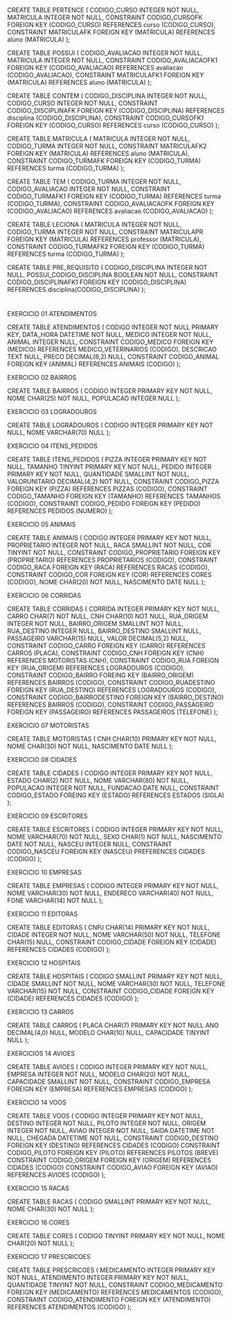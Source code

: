 CREATE TABLE PERTENCE
(
    CODIGO_CURSO INTEGER NOT NULL,
    MATRICULA INTEGER NOT NULL,
    CONSTRAINT CODIGO_CURSOFK FOREIGN KEY (CODIGO_CURSO) REFERENCES curso (CODIGO_CURSO),
    CONSTRAINT MATRICULAFK FOREIGN KEY (MATRICULA) REFERENCES aluno (MATRICULA)
);

CREATE TABLE POSSUI
(
    CODIGO_AVALIACAO INTEGER NOT NULL,
    MATRICULA INTEGER NOT NULL,
    CONSTRAINT CODIGO_AVALIACAOFK1 FOREIGN KEY (CODIGO_AVALIACAO) REFERENCES avaliacao (CODIGO_AVALIACAO),
    CONSTRAINT MATRICULAFK1 FOREIGN KEY (MATRICULA) REFERENCES aluno (MATRICULA)
);

CREATE TABLE CONTEM
(
    CODIGO_DISCIPLINA INTEGER NOT NULL,
    CODIGO_CURSO INTEGER NOT NULL,
    CONSTRAINT CODIGO_DISCIPLINAFK FOREIGN KEY (CODIGO_DISCIPLINA) REFERENCES disciplina (CODIGO_DISCIPLINA),
    CONSTRAINT CODIGO_CURSOFK1 FOREIGN KEY (CODIGO_CURSO) REFERENCES curso (CODIGO_CURSO)
);

CREATE TABLE MATRICULA
(
    MATRICULA INTEGER NOT NULL,
    CODIGO_TURMA INTEGER NOT NULL,
    CONSTRAINT MATRICULAFK2 FOREIGN KEY (MATRICULA) REFERENCES aluno (MATRICULA),
    CONSTRAINT CODIGO_TURMAFK FOREIGN KEY (CODIGO_TURMA) REFERENCES turma (CODIGO_TURMA)
);

CREATE TABLE TEM
(
    CODIGO_TURMA INTEGER NOT NULL,
    CODIGO_AVALIACAO INTEGER NOT NULL,
    CONSTRAINT CODIGO_TURMAFK1 FOREIGN KEY (CODIGO_TURMA) REFERENCES turma (CODIGO_TURMA),
    CONSTRAINT CODIGO_AVALIACAOFK FOREIGN KEY (CODIGO_AVALIACAO) REFERENCES avaliacao (CODIGO_AVALIACAO)
);

CREATE TABLE LECIONA
(
    MATRICULA INTEGER NOT NULL,
    CODIGO_TURMA INTEGER NOT NULL,
    CONSTRAINT MATRICULAPR FOREIGN KEY (MATRICULA) REFERENCES professor (MATRICULA),
    CONSTRAINT CODIGO_TURMAFK2 FOREIGN KEY (CODIGO_TURMA) REFERENCES turma (CODIGO_TURMA)
);

CREATE TABLE PRE_REQUISITO
(
    CODIGO_DISCIPLINA INTEGER NOT NULL,
    POSSUI_CODIGO_DISCIPLINA BOOLEAN NOT NULL,
    CONSTRAINT CODIGO_DISCIPLINAFK1 FOREIGN KEY (CODIGO_DISCIPLINA) REFERENCES disciplina(CODIGO_DISCIPLINA)
);

#
#
#

EXERCICIO 01 ATENDIMENTOS

CREATE TABLE ATENDIMENTOS
(
  CODIGO INTEGER NOT NULL PRIMARY KEY,
  DATA_HORA DATETIME NOT NULL,
  MEDICO INTEGER NOT NULL,
  ANIMAL INTEGER NULL,
  CONSTRAINT CODIGO_MEDICO FOREIGN KEY (MEDICO) REFERENCES MEDICO_VETERINARIOS (CODIGO),
  DESCRICAO TEXT NULL,
  PRECO DECIMAL(6,2) NULL,
  CONSTRAINT CODIGO_ANIMAL FOREIGN KEY (ANIMAL) REFERENCES ANIMAIS (CODIGO)
);

EXERCICIO 02 BAIRROS

CREATE TABLE BAIRROS
(
  CODIGO INTEGER PRIMARY KEY NOT NULL,
  NOME CHAR(25) NOT NULL,
  POPULACAO INTEGER NULL
);

EXERCICIO 03 LOGRADOUROS

CREATE TABLE LOGRADOUROS
(
  CODIGO INTEGER PRIMARY KEY NOT NULL,
  NOME VARCHAR(70) NULL
);

EXERCICIO 04 ITENS_PEDIDOS

CREATE TABLE ITENS_PEDIDOS
(
  PIZZA INTEGER PRIMARY KEY NOT NULL,
  TAMANHO TINYINT PRIMARY KEY NOT NULL,
  PEDIDO INTEGER PRIMARY KEY NOT NULL,
  QUANTIDADE SMALLINT NOT NULL,
  VALORUNITARIO DECIMAL(4,2) NOT NULL,
  CONSTRAINT CODIGO_PIZZA FOREIGN KEY (PIZZA) REFERENCES PIZZAS (CODIGO),
  CONSTRAINT CODIGO_TAMANHO FOREIGN KEY (TAMANHO) REFERENCES TAMANHOS (CODIGO),
  CONSTRAINT CODIGO_PEDIDO FOREIGN KEY (PEDIDO) REFERENCES PEDIDOS (NUMERO)
);

EXERCICIO 05 ANIMAIS

CREATE TABLE ANIMAIS
(
  CODIGO INTEGER PRIMARY KEY NOT NULL,
  PROPRIETARIO INTEGER NOT NULL,
  RACA SMALLINT NOT NULL,
  COR TINYINT NOT NULL,
  CONSTRAINT CODIGO_PROPRIETARIO FOREIGN KEY (PROPRIETARIO) REFERENCES PROPRIETARIOS (CODIGO),
  CONSTRAINT CODIGO_RACA FOREIGN KEY (RACA) REFERENCES RACAS (CODIGO),
  CONSTRAINT CODIGO_COR FOREIGN KEY (COR) REFERENCES CORES (CODIGO),
  NOME CHAR(20) NOT NULL,
  NASCIMENTO DATE NULL
);

EXERCICIO 06 CORRIDAS

CREATE TABLE CORRIDAS
(
  CORRIDA INTEGER PRIMARY KEY NOT NULL,
  CARRO CHAR(7) NOT NULL,
  CNH CHAR(10) NOT NULL,
  RUA_ORIGEM INTEGER NOT NULL,
  BAIRRO_ORIGEM SMALLINT NOT NULL,
  RUA_DESTINO INTEGER NULL,
  BAIRRO_DESTINO SMALLINT NULL,
  PASSAGEIRO VARCHAR(15) NULL,
  VALOR DECIMAL(5,2) NULL,
  CONSTRAINT CODIGO_CARRO FOREIGN KEY (CARRO) REFERENCES CARROS (PLACA),
  CONSTRAINT CODIGO_CNH FOREIGN KEY (CNH) REFERENCES MOTORISTAS (CNH),
  CONSTRAINT CODIGO_RUA FOREIGN KEY (RUA_ORIGEM) REFERENCES LOGRADOUROS (CODIGO),
  CONSTRAINT CODIGO_BAIRRO FOREING KEY (BAIRRO_ORIGEM) REFERENCES BAIRROS (CODIGO),
  CONSTRAINT CODIGO_RUADESTINO FOREIGN KEY (RUA_DESTINO) REFERENCES LOGRADOUROS (CODIGO),
  CONSTRAINT CODIGO_BAIRRODESTINO FOREIGN KEY (BAIRRO_DESTINO) REFERENCES BAIRROS (CODIGO),
  CONSTRAINT CODIGO_PASSAGEIRO FOREIGN KEY (PASSAGEIRO) REFERENCES PASSAGEIROS (TELEFONE)
);

EXERCICIO 07 MOTORISTAS

CREATE TABLE MOTORISTAS
(
  CNH CHAR(10) PRIMARY KEY NOT NULL,
  NOME CHAR(30) NOT NULL,
  NASCIMENTO DATE NULL
);

EXERCICIO 08 CIDADES

CREATE TABLE CIDADES
(
  CODIGO INTEGER PRIMARY KEY NOT NULL,
  ESTADO CHAR(2) NOT NULL,
  NOME VARCHAR(80) NOT NULL,
  POPULACAO INTEGER NOT NULL,
  FUNDACAO DATE NULL,
  CONSTRAINT CODIGO_ESTADO FOREING KEY (ESTADO) REFERENCES ESTADOS (SIGLA)
);

EXERCICIO 09 ESCRITORES

CREATE TABLE ESCRITORES
(
  CODIGO INTEGER PRIMARY KEY NOT NULL,
  NOME VARCHAR(70) NOT NULL,
  SEXO CHAR(1) NOT NULL,
  NASCIMENTO DATE NOT NULL,
  NASCEU INTEGER NULL,
  CONSTRAINT CODIGO_NASCEU FOREIGN KEY (NASCEU) PREFERENCES CIDADES (CODIGO)
);

EXERCICIO 10 EMPRESAS

CREATE TABLE EMPRESAS
(
  CODIGO INTEGER PRIMARY KEY NOT NULL,
  NOME VARCHAR(30) NOT NULL, 
  ENDERECO VARCHAR(40) NOT NULL,
  FONE VARCHAR(14) NOT NULL
);

EXERCICIO 11 EDITORAS

CREATE TABLE EDITORAS
(
  CNPJ CHAR(14) PRIMARY KEY NOT NULL,
  CIDADE INTEGER NOT NULL,
  NOME VARCHAR(50) NOT NULL,
  TELEFONE CHAR(15) NULL,
  CONSTRAINT CODIGO_CIDADE FOREIGN KEY (CIDADE) REFERENCES CIDADES (CODIGO)
);

EXERCICIO 12 HOSPITAIS

CREATE TABLE HOSPITAIS
(
  CODIGO SMALLINT PRIMARY KEY NOT NULL,
  CIDADE SMALLINT NOT NULL,
  NOME VARCHAR(30) NOT NULL,
  TELEFONE VARCHAR(15) NOT NULL,
  CONSTRAINT CODIGO_CIDADE FOREIGN KEY (CIDADE) REFERENCES CIDADES (CODIGO)
);

EXERCICIO 13 CARROS

CREATE TABLE CARROS
(
  PLACA CHAR(7) PRIMARY KEY NOT NULL
  ANO DECIMAL(4,0) NULL,
  MODELO CHAR(10) NULL,
  CAPACIDADE TINYINT NULL
);

EXERCICIOS 14 AVIOES

CREATE TABLE AVIOES
(
  CODIGO INTEGER PRIMARY KEY NOT NULL,
  EMPRESA INTEGER NOT NULL,
  MODELO CHAR(20) NOT NULL,
  CAPACIDADE SMALLINT NOT NULL,
  CONSTRAINT CODIGO_EMPRESA FOREIGN KEY (EMPRESA) REFERENCES EMPRESAS (CODIGO)
);

EXERCICIO 14 VOOS

CREATE TABLE VOOS
(
  CODIGO INTEGER PRIMARY KEY NOT NULL,
  DESTINO INTEGER NOT NULL,
  PILOTO INTEGER NOT NULL,
  ORIGEM INTEGER NOT NULL,
  AVIAO INTEGER NOT NULL,
  SAIDA DATETIME NOT NULL,
  CHEGADA DATETIME NOT NULL,
  CONSTRAINT CODIGO_DESTINO FOREIGN KEY (DESTINO) REFERENCES CIDADES (CODIGO)
  CONSTRAINT CODIGO_PILOTO FOREIGN KEY (PILOTO) REFERENCES PILOTOS (BREVE)
  CONSTRAINT CODIGO_ORIGEM FOREIGN KEY (ORIGEM) REFERENCES CIDADES (CODIGO)
  CONSTRAINT CODIGO_AVIAO FOREIGN KEY (AVIAO) REFERENCES AVIOES (CODIGO)
);

EXERCICIO 15 RACAS

CREATE TABLE RACAS
(
  CODIGO SMALLINT PRIMARY KEY NOT NULL,
  NOME CHAR(30) NOT NULL
);

EXERCICIO 16 CORES

CREATE TABLE CORES
(
  CODIGO TINYINT PRIMARY KEY NOT NULL,
  NOME CHAR(20) NOT NULL
);

EXERCICIO 17 PRESCRICOES

CREATE TABLE PRESCRICOES
(
  MEDICAMENTO INTEGER PRIMARY KEY NOT NULL,
  ATENDIMENTO INTEGER PRIMARY KEY NOT NULL,
  QUANTIDADE TINYINT NOT NULL,
  CONSTRAINT CODIGO_MEDICAMENTO FOREIGN KEY (MEDICAMENTO) REFERENCES MEDICAMENTOS (CODIGO),
  CONSTRAINT CODIGO_ATENDIMENTO FOREIGN KEY (ATENDIMENTO) REFERENCES ATENDIMENTOS (CODIGO)
);

